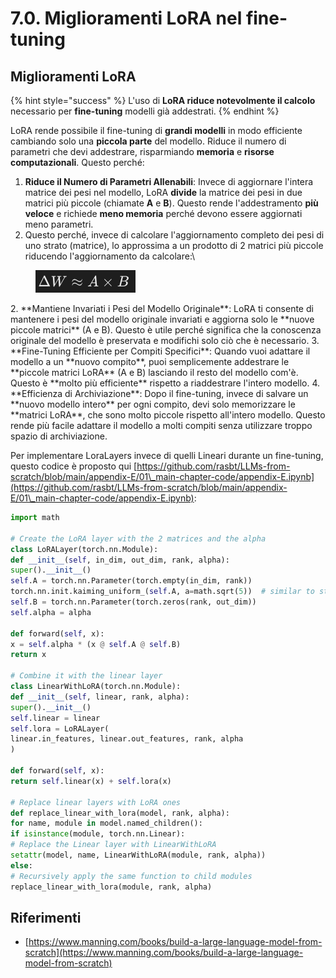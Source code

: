 # 7.0. Miglioramenti LoRA nel fine-tuning

## Miglioramenti LoRA

{% hint style="success" %}
L'uso di **LoRA riduce notevolmente il calcolo** necessario per **fine-tuning** modelli già addestrati.
{% endhint %}

LoRA rende possibile il fine-tuning di **grandi modelli** in modo efficiente cambiando solo una **piccola parte** del modello. Riduce il numero di parametri che devi addestrare, risparmiando **memoria** e **risorse computazionali**. Questo perché:

1. **Riduce il Numero di Parametri Allenabili**: Invece di aggiornare l'intera matrice dei pesi nel modello, LoRA **divide** la matrice dei pesi in due matrici più piccole (chiamate **A** e **B**). Questo rende l'addestramento **più veloce** e richiede **meno memoria** perché devono essere aggiornati meno parametri.
1. Questo perché, invece di calcolare l'aggiornamento completo dei pesi di uno strato (matrice), lo approssima a un prodotto di 2 matrici più piccole riducendo l'aggiornamento da calcolare:\


<figure><img src="../../.gitbook/assets/image (9) (1).png" alt=""><figcaption></figcaption></figure>
2. **Mantiene Invariati i Pesi del Modello Originale**: LoRA ti consente di mantenere i pesi del modello originale invariati e aggiorna solo le **nuove piccole matrici** (A e B). Questo è utile perché significa che la conoscenza originale del modello è preservata e modifichi solo ciò che è necessario.
3. **Fine-Tuning Efficiente per Compiti Specifici**: Quando vuoi adattare il modello a un **nuovo compito**, puoi semplicemente addestrare le **piccole matrici LoRA** (A e B) lasciando il resto del modello com'è. Questo è **molto più efficiente** rispetto a riaddestrare l'intero modello.
4. **Efficienza di Archiviazione**: Dopo il fine-tuning, invece di salvare un **nuovo modello intero** per ogni compito, devi solo memorizzare le **matrici LoRA**, che sono molto piccole rispetto all'intero modello. Questo rende più facile adattare il modello a molti compiti senza utilizzare troppo spazio di archiviazione.

Per implementare LoraLayers invece di quelli Lineari durante un fine-tuning, questo codice è proposto qui [https://github.com/rasbt/LLMs-from-scratch/blob/main/appendix-E/01\_main-chapter-code/appendix-E.ipynb](https://github.com/rasbt/LLMs-from-scratch/blob/main/appendix-E/01\_main-chapter-code/appendix-E.ipynb):
```python
import math

# Create the LoRA layer with the 2 matrices and the alpha
class LoRALayer(torch.nn.Module):
def __init__(self, in_dim, out_dim, rank, alpha):
super().__init__()
self.A = torch.nn.Parameter(torch.empty(in_dim, rank))
torch.nn.init.kaiming_uniform_(self.A, a=math.sqrt(5))  # similar to standard weight initialization
self.B = torch.nn.Parameter(torch.zeros(rank, out_dim))
self.alpha = alpha

def forward(self, x):
x = self.alpha * (x @ self.A @ self.B)
return x

# Combine it with the linear layer
class LinearWithLoRA(torch.nn.Module):
def __init__(self, linear, rank, alpha):
super().__init__()
self.linear = linear
self.lora = LoRALayer(
linear.in_features, linear.out_features, rank, alpha
)

def forward(self, x):
return self.linear(x) + self.lora(x)

# Replace linear layers with LoRA ones
def replace_linear_with_lora(model, rank, alpha):
for name, module in model.named_children():
if isinstance(module, torch.nn.Linear):
# Replace the Linear layer with LinearWithLoRA
setattr(model, name, LinearWithLoRA(module, rank, alpha))
else:
# Recursively apply the same function to child modules
replace_linear_with_lora(module, rank, alpha)
```
## Riferimenti

* [https://www.manning.com/books/build-a-large-language-model-from-scratch](https://www.manning.com/books/build-a-large-language-model-from-scratch)
